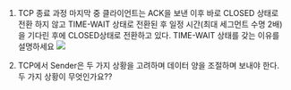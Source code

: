 1. TCP 종료 과정 마지막 중 클라이언트는 ACK을 보낸 이후 바로 CLOSED 상태로 전환 하지 않고
   TIME-WAIT 상태로 전환된 후 일정 시간(최대 세그먼트 수명 2배)을 기다린 후에 CLOSED상태로 전환하고 있다.
   TIME-WAIT 상태를 갖는 이유를 설명하세요
   <img src="https://user-images.githubusercontent.com/62232531/194906288-87fed8d5-6d89-4e76-a095-c911c1811390.png">

2. TCP에서 Sender은 두 가지 상황을 고려하며 데이터 양을 조절하며 보내야 한다. 두 가지 상황이 무엇인가요??
